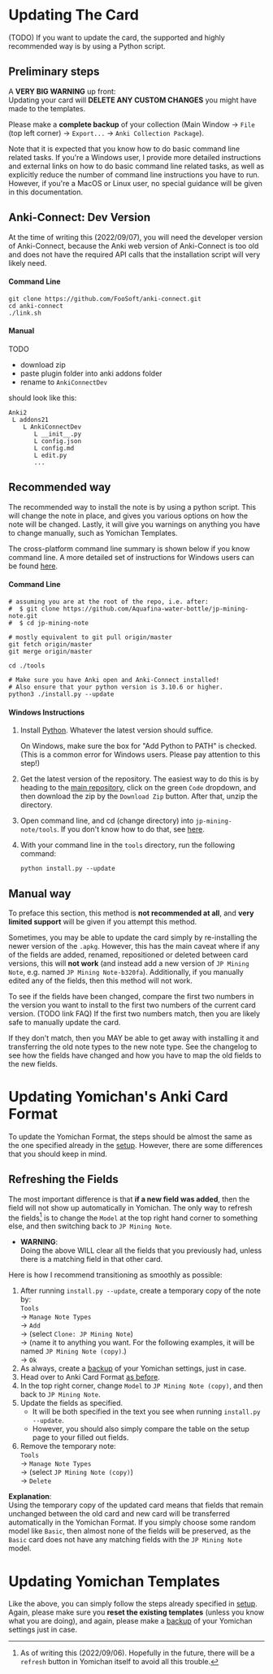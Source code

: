 

# Updating The Card
(TODO)
If you want to update the card, the supported and highly recommended way is by using a Python
script.


## Preliminary steps
A **VERY BIG WARNING** up front: <br>
Updating your card will **DELETE ANY CUSTOM CHANGES** you might have made to the templates.

Please make a **complete backup** of your collection
(Main Window →  `File` (top left corner) →  `Export...` →  `Anki Collection Package`).


Note that it is expected that you know how to do basic command line related tasks.
If you're a Windows user, I provide more detailed instructions and external links
on how to do basic command line related tasks, as well as explicitly reduce the number
of command line instructions you have to run.
However, if you're a MacOS or Linux user, no special guidance will be given
in this documentation.


## Anki-Connect: Dev Version
At the time of writing this (2022/09/07),
you will need the developer version of Anki-Connect,
because the Anki web version of Anki-Connect is too old
and does not have the required API calls that the installation script
will very likely need.


#### Command Line
```
git clone https://github.com/FooSoft/anki-connect.git
cd anki-connect
./link.sh
```

#### Manual

TODO
- download zip
- paste plugin folder into anki addons folder
- rename to `AnkiConnectDev`

should look like this:
```
Anki2
 L addons21
    L AnkiConnectDev
       L __init__.py
       L config.json
       L config.md
       L edit.py
       ...
```



## Recommended way

<!--
If you know what `python` and `git` is, please skip this section
and go straight to the [summary section](updating#command-line-summary).
-->
The recommended way to install the note is by using a python script.
This will change the note in place, and gives you various options on how
the note will be changed.
Lastly, it will give you warnings on anything you have to change manually,
such as Yomichan Templates.

The cross-platform command line summary is shown below if you know command line.
A more detailed set of instructions for Windows users can be
found [here](updating#windows-instructions).

#### Command Line

```
# assuming you are at the root of the repo, i.e. after:
#  $ git clone https://github.com/Aquafina-water-bottle/jp-mining-note.git
#  $ cd jp-mining-note

# mostly equivalent to git pull origin/master
git fetch origin/master
git merge origin/master

cd ./tools

# Make sure you have Anki open and Anki-Connect installed!
# Also ensure that your python version is 3.10.6 or higher.
python3 ./install.py --update
```


#### Windows Instructions
1. Install [Python](https://www.python.org/).
   Whatever the latest version should suffice.

   On Windows, make sure the box for "Add Python to PATH" is checked.
   (This is a common error for Windows users. Please pay attention to this step!)

1. Get the latest version of the repository.
   The easiest way to do this is by heading to the
   [main repository](https://github.com/Aquafina-water-bottle/jp-mining-note),
   click on the green `Code` dropdown, and then download the zip by the `Download Zip` button.
   After that, unzip the directory.

1. Open command line, and cd (change directory) into `jp-mining-note/tools`.
   If you don't know how to do that, see
   [here](https://www.howtogeek.com/659411/how-to-change-directories-in-command-prompt-on-windows-10/).

1. With your command line in the `tools` directory, run the following command:
   ```
   python install.py --update
   ```

<!--
#### Mac OS instructions
Unfortunately, I'm not very familiar with Mac OS, and I don't have a computer with Mac OS
to test this on.
However, the [command line summary section](updating#command-line-summary)
below should be the same regardless of operating system.

Make sure you have `Python` and `git` installed!


#### Linux instructions
You won't be getting any detailed instructions outside of the
[summary section](updating#command-line-summary) below,
but you probably already knew that, didn't you? ;)
-->


## Manual way
To preface this section, this method is **not recommended at all**, and **very limited support** will
be given if you attempt this method.

Sometimes, you may be able to update the card simply by re-installing the newer version of the
`.apkg`.
However, this has the main caveat where
if any of the fields are added, renamed, repositioned or deleted between card versions,
this will **not work** (and instead add a new version of `JP Mining Note`,
e.g. named `JP Mining Note-b320fa`).
Additionally, if you manually edited any of the fields, then this method will not work.

To see if the fields have been changed, compare the
first two numbers in the version you want to install
to the first two numbers of the current card version. (TODO link FAQ)
If the first two numbers match, then you are likely safe to manually update the card.

If they don't match, then you MAY be able to get away with installing it and transferring
the old note types to the new note type.
See the changelog to see how the fields have changed and how you have to map the old fields
to the new fields.



# Updating Yomichan's Anki Card Format

To update the Yomichan Format, the steps should be almost the same as the
one specified already in the [setup](setup#yomichan-fields).
However, there are some differences that you should keep in mind.

## Refreshing the Fields
The most important difference is that **if a new field was added**,
then the field will not show up automatically in Yomichan.
The only way to refresh the fields[^1]
is to change the `Model` at the top right hand corner to something else,
and then switching back to `JP Mining Note`.

[^1]:
     As of writing this (2022/09/06). Hopefully in the future, there will be a `refresh` button
     in Yomichan itself to avoid all this trouble.

* **WARNING**: <br>
  Doing the above WILL clear all the fields that you previously had, unless there
  is a matching field in that other card.

Here is how I recommend transitioning as smoothly as possible:
1. After running `install.py --update`, create a temporary copy of the note by: <br>
    `Tools` <br>
    →  `Manage Note Types` <br>
    →  `Add` <br>
    →  (select `Clone: JP Mining Note`) <br>
    →  (name it to anything you want. For the following examples, it will be named `JP Mining Note (copy)`.) <br>
    →  `Ok`
1. As always, create a [backup](setup#preliminary-steps) of your Yomichan settings, just in case.
1. Head over to Anki Card Format [as before](setup#yomichan-fields).
1. In the top right corner, change `Model` to `JP Mining Note (copy)`, and then back to `JP Mining Note`.
1. Update the fields as specified.
    - It will be both specified in the text you see when running `install.py --update`.
    - However, you should also simply compare the table on the setup page to your filled out fields.
1. Remove the temporary note: <br>
    `Tools` <br>
    →  `Manage Note Types` <br>
    →  (select `JP Mining Note (copy)`) <br>
    →  `Delete`

**Explanation**: <br>
Using the temporary copy of the updated card
means that fields that remain unchanged between the old card and new card
will be transferred automatically in the Yomichan Format.
If you simply choose some random model like `Basic`,
then almost none of the fields will be preserved, as the `Basic` card
does not have any matching fields with the `JP Mining Note` model.


# Updating Yomichan Templates
Like the above, you can simply follow the steps already specified in [setup](setup#yomichan-templates).
Again, please make sure you **reset the existing templates** (unless you know what you are doing),
and again, please make a [backup](setup#preliminary-steps) of your Yomichan settings just in case.


